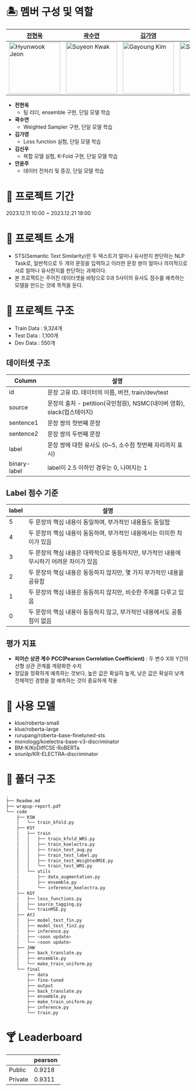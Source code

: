 # 🏝 멤버 구성 및 역할

| [전현욱](https://github.com/gusdnr122997) | [곽수연](https://github.com/gongree) | [김가영](https://github.com/garongkim) | [김신우](https://github.com/kimsw9703) | [안윤주](https://github.com/nyunzoo) |
| --- | --- | --- | --- | --- |
| <img src="https://github.com/boostcampaitech6/level1-semantictextsimilarity-nlp-01/assets/81287077/0a2cc555-e3fc-4fb1-9c05-4c99038603b3)" width="140px" height="140px" title="Hyunwook Jeon" /> | <img src="https://github.com/boostcampaitech6/level1-semantictextsimilarity-nlp-01/assets/81287077/d500e824-f86d-4e72-ba59-a21337e6b5a3)" width="140px" height="140px" title="Suyeon Kwak" /> | <img src="https://github.com/boostcampaitech6/level1-semantictextsimilarity-nlp-01/assets/81287077/0fb3496e-d789-4368-bbac-784aeac06c89)" width="140px" height="140px" title="Gayoung Kim" /> | <img src="https://github.com/boostcampaitech6/level1-semantictextsimilarity-nlp-01/assets/81287077/77b3a062-9199-4d87-8f6e-70ecf42a1df3)" width="140px" height="140px" title="Shinwoo Kim" /> | <img src="https://github.com/boostcampaitech6/level1-semantictextsimilarity-nlp-01/assets/81287077/f3b42c80-7b82-4fa1-923f-0f11945570e6)" width="140px" height="140px" title="Yunju An" /> |
- **전현욱**
    - 팀 리더, ensemble 구현, 단일 모델 학습
- **곽수연**
    - Weighted Sampler 구현, 단일 모델 학습
- **김가영**
    - Loss function 실험, 단일 모델 학습
- **김신우**
    - 복합 모델 실험, K-Fold 구현, 단일 모델 학습
- **안윤주**
    - 데이터 전처리 및 증강, 단일 모델 학습

# 🍍 프로젝트 기간

2023.12.11 10:00 ~ 2023.12.21 19:00

# 🍌 프로젝트 소개

- STS(Semantic Text Similarity)란 두 텍스트가 얼마나 유사한지 판단하는 NLP Task로, 일반적으로 두 개의 문장을 입력하고 이러한 문장 쌍이 얼마나 의미적으로 서로 얼마나 유사한지를 판단하는 과제이다.
- 본 프로젝트는 주어진 데이터셋을 바탕으로 0과 5사이의 유사도 점수를 예측하는 모델을 만드는 것에 목적을 둔다.

# 🥥 프로젝트 구조

- Train Data : 9,324개
- Test Data : 1,100개
- Dev Data : 550개

## 데이터셋 구조

| Column | 설명 |
| --- | --- |
| id | 문장 고유 ID. 데이터의 이름, 버전, train/dev/test |
| source | 문장의 출처 - petition(국민청원), NSMC(네이버 영화), slack(업스테이지) |
| sentence1 | 문장 쌍의 첫번째 문장 |
| sentence2 | 문장 쌍의 두번째 문장 |
| label | 문장 쌍에 대한 유사도 (0~5, 소수점 첫번째 자리까지 표시) |
| binary-label | label이 2.5 이하인 경우는 0, 나머지는 1 |

## Label 점수 기준

| label | 설명 |
| --- | --- |
| 5 | 두 문장의 핵심 내용이 동일하며, 부가적인 내용들도 동일함 |
| 4 | 두 문장의 핵심 내용이 동등하며, 부가적인 내용에서는 미미한 차이가 있음 |
| 3 | 두 문장의 핵심 내용은 대략적으로 동등하지만, 부가적인 내용에 무시하기 어려운 차이가 있음 |
| 2 | 두 문장의 핵심 내용은 동등하지 않지만, 몇 가지 부가적인 내용을 공유함 |
| 1 | 두 문장의 핵심 내용은 동등하지 않지만, 비슷한 주제를 다루고 있음 |
| 0 | 두 문장의 핵심 내용이 동등하지 않고, 부가적인 내용에서도 공통점이 없음 |

## 평가 지표
- **피어슨 상관 계수 PCC(Pearson Correlation Coefficient)** : 두 변수 X와 Y간의 선형 상관 관계를 계량화한 수치
- 정답을 정확하게 예측하는 것보다, 높은 값은 확실히 높게, 낮은 값은 확실히 낮게 전체적인 경향을 잘 예측하는 것이 중요하게 작용

# 🤿 사용 모델

- klue/roberta-small
- klue/roberta-large
- rurupang/roberta-base-finetuned-sts
- monologg/koelectra-base-v3-discriminator
- BM-K/KoDiffCSE-RoBERTa
- snunlp/KR-ELECTRA-discriminator

# 👒 폴더 구조

```bash
.
├── Readme.md
├── wrapup-report.pdf
└── code
    ├── KSW
    │   └── train_kfold.py
    ├── KSY
    │   ├── train
    │   │   ├── train_kfold_WRS.py
    │   │   ├── train_koelectra.py
    │   │   ├── train_test_aug.py
    │   │   ├── train_test_label.py
    │   │   ├── train_test_WeightedMSE.py
    │   │   └── train_test_WRS.py
    │   └── utils
    │       ├── data_augmentation.py
    │       ├── ensemble.py
    │       └── inference_koelectra.py
    ├── KGY
    │   ├── loss_functions.py
    │   ├── source_tagging.py
    │   └── trainMSE.py
    ├── AYJ
    │   ├── model_test_fin.py
    │   ├── model_test_fin2.py
    │   ├── inference.py
    │   ├── <soon update>
    │   └── <soon update>
    ├── JHW
    │   ├── back_translate.py
    │   ├── ensemble.py
    │   └── make_train_uniform.py
    └── final
        ├── data
        ├── fine-tuned
        ├── output
        ├── back_translate.py
        ├── ensemble.py
        ├── make_train_uniform.py
        ├── inference.py
        └── train.py
```

# 🍸 Leaderboard

|  | pearson |
| --- | --- |
| Public | 0.9218 |
| Private | 0.9311 |
